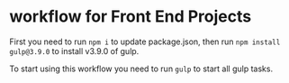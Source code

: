 # workflow for Front End Projects
First you need to run `npm i` to update package.json, then run `npm install gulp@3.9.0` to install v3.9.0 of gulp. 

To start using this workflow you need to run `gulp` to start all gulp tasks.
